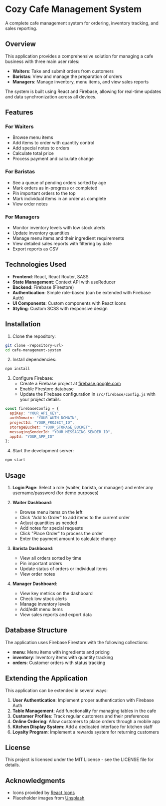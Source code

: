 # Cozy Cafe Management System

A complete cafe management system for ordering, inventory tracking, and sales reporting.

## Overview

This application provides a comprehensive solution for managing a cafe business with three main user roles:

- **Waiters**: Take and submit orders from customers
- **Baristas**: View and manage the preparation of orders
- **Managers**: Manage inventory, menu items, and view sales reports

The system is built using React and Firebase, allowing for real-time updates and data synchronization across all devices.

## Features

### For Waiters
- Browse menu items
- Add items to order with quantity control
- Add special notes to orders
- Calculate total price
- Process payment and calculate change

### For Baristas
- See a queue of pending orders sorted by age
- Mark orders as in-progress or completed
- Pin important orders to the top
- Mark individual items in an order as complete
- View order notes

### For Managers
- Monitor inventory levels with low stock alerts
- Update inventory quantities
- Manage menu items and their ingredient requirements
- View detailed sales reports with filtering by date
- Export reports as CSV

## Technologies Used

- **Frontend**: React, React Router, SASS
- **State Management**: Context API with useReducer
- **Backend**: Firebase (Firestore)
- **Authentication**: Simple role-based (can be extended with Firebase Auth)
- **UI Components**: Custom components with React Icons
- **Styling**: Custom SCSS with responsive design

## Installation

1. Clone the repository:
```bash
git clone <repository-url>
cd cafe-management-system
```

2. Install dependencies:
```bash
npm install
```

3. Configure Firebase:
   - Create a Firebase project at [firebase.google.com](https://firebase.google.com)
   - Enable Firestore database
   - Update the Firebase configuration in `src/firebase/config.js` with your project details:
```javascript
const firebaseConfig = {
  apiKey: "YOUR_API_KEY",
  authDomain: "YOUR_AUTH_DOMAIN",
  projectId: "YOUR_PROJECT_ID",
  storageBucket: "YOUR_STORAGE_BUCKET",
  messagingSenderId: "YOUR_MESSAGING_SENDER_ID",
  appId: "YOUR_APP_ID"
};
```

4. Start the development server:
```bash
npm start
```

## Usage

1. **Login Page**: Select a role (waiter, barista, or manager) and enter any username/password (for demo purposes)

2. **Waiter Dashboard**:
   - Browse menu items on the left
   - Click "Add to Order" to add items to the current order
   - Adjust quantities as needed
   - Add notes for special requests
   - Click "Place Order" to process the order
   - Enter the payment amount to calculate change

3. **Barista Dashboard**:
   - View all orders sorted by time
   - Pin important orders
   - Update status of orders or individual items
   - View order notes

4. **Manager Dashboard**:
   - View key metrics on the dashboard
   - Check low stock alerts
   - Manage inventory levels
   - Add/edit menu items
   - View sales reports and export data

## Database Structure

The application uses Firebase Firestore with the following collections:

- **menu**: Menu items with ingredients and pricing
- **inventory**: Inventory items with quantity tracking
- **orders**: Customer orders with status tracking

## Extending the Application

This application can be extended in several ways:

1. **User Authentication**: Implement proper authentication with Firebase Auth
2. **Table Management**: Add functionality for managing tables in the cafe
3. **Customer Profiles**: Track regular customers and their preferences
4. **Online Ordering**: Allow customers to place orders through a mobile app
5. **Kitchen Display System**: Add a dedicated interface for kitchen staff
6. **Loyalty Program**: Implement a rewards system for returning customers

## License

This project is licensed under the MIT License - see the LICENSE file for details.

## Acknowledgments

- Icons provided by [React Icons](https://react-icons.github.io/react-icons/)
- Placeholder images from [Unsplash](https://unsplash.com/)
